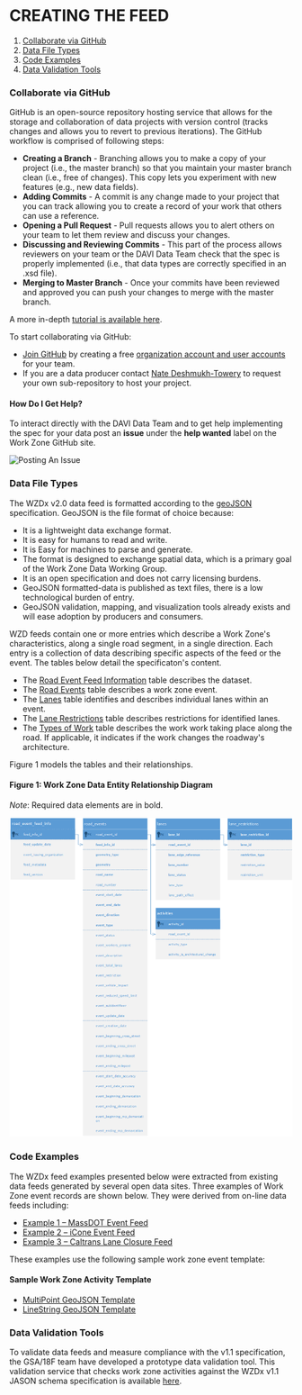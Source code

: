 # CREATING THE FEED

1. [Collaborate via GitHub](#collaborate-via-GitHub)
2. [Data File Types](#data-file-types)
3. [Code Examples](#code-examples)
4. [Data Validation Tools](#data-validation-tools)

### Collaborate via GitHub
GitHub is an open-source repository hosting service that allows for the storage and collaboration of data projects with version control (tracks changes and allows you to revert to previous iterations). The GitHub workflow is comprised of following steps:
- **Creating a Branch** - Branching allows you to make a copy of your project (i.e., the master branch) so that you maintain your master branch clean (i.e., free of changes). This copy lets you experiment with new features (e.g., new data fields).
- **Adding Commits** - A commit is any change made to your project that you can track allowing you to create a record of your work that others can use a reference.  
- **Opening a Pull Request** - Pull requests allows you to alert others on your team to let them review and discuss your changes. 
- **Discussing and Reviewing Commits** - This part of the process allows reviewers on your team or the DAVI Data Team check that the spec is properly implemented (i.e., that data types are correctly specified in an .xsd file).
- **Merging to Master Branch** - Once your commits have been reviewed and approved you can push your changes to merge with the master branch. 

A more in-depth [tutorial is available here](https://guides.github.com/introduction/flow/).

To start collaborating via GitHub:
- [Join GitHub](https://github.com/) by creating a free [organization account and user accounts](https://help.github.com/articles/differences-between-user-and-organization-accounts/) for your team.
- If you are a data producer contact [Nate Deshmukh-Towery](nate.deshmukh-towery@dot.gov) to request your own sub-repository to host your project.

#### How Do I Get Help?
To interact directly with the DAVI Data Team and to get help implementing the spec for your data post an **issue** under the **help wanted** label on the Work Zone GitHub site.

![Posting An Issue](https://github.com/usdot-jpo-ode/jpo-wzdx/blob/master/images/issues.png)

### Data File Types
The WZDx v2.0 data feed is formatted according to the [geoJSON](https://geojson.org/) specification.  GeoJSON is the file format of choice because:
- It is a lightweight data exchange format.
- It is easy for humans to read and write.
- It is Easy for machines to parse and generate.
- The format is designed to exchange spatial data, which is a primary goal of the Work Zone Data Working Group.
- It is an open specification and does not carry licensing burdens.
- GeoJSON formatted-data is published as text files, there is a low technological burden of entry.
- GeoJSON validation, mapping, and visualization tools already exists and will ease adoption by producers and consumers.

WZD feeds contain one or more entries which describe a Work Zone's characteristics, along a single road segment, in a single direction.  Each entry is a collection of data describing specific aspects of the feed or the event.  The tables below detail the specificaton's content.
- The [Road Event Feed Information](https://github.com/usdot-jpo-ode/jpo-wzdx/blob/v2/data-tables/road_event_feed_info.md) table describes the dataset.
- The [Road Events](https://github.com/usdot-jpo-ode/jpo-wzdx/blob/v2/data-tables/road_events.md) table describes a work zone event.
- The [Lanes](https://github.com/usdot-jpo-ode/jpo-wzdx/blob/v2/data-tables/lanes.md) table identifies and describes individual lanes within an event.
- The [Lane Restrictions](https://github.com/usdot-jpo-ode/jpo-wzdx/blob/v2/data-tables/lane_restriction.md) table describes restrictions for identified lanes.
- The [Types of Work]() table describes the work work taking place along the road.  If applicable, it indicates if the work changes the roadway's architecture.

Figure 1 models the tables and their relationships.

#### Figure 1: Work Zone Data Entity Relationship Diagram
*Note*: Required data elements are in bold.

![Fig. 1](https://github.com/DeraldDudley/jpo-wzdx/blob/require_geo_json/data-tables/road_event_erd.png)

### Code Examples
The WZDx feed examples presented below were extracted from existing data feeds generated by several open data sites.
Three examples of Work Zone event records are shown below. They were derived from on-line data feeds including:
* [Example 1 – MassDOT Event Feed](https://github.com/usdot-jpo-ode/jpo-wzdx/blob/master/create-feed/massdot.md)
* [Example 2 – iCone Event Feed](https://github.com/usdot-jpo-ode/jpo-wzdx/blob/master/create-feed/icone.md)
* [Example 3 – Caltrans Lane Closure Feed](https://github.com/usdot-jpo-ode/jpo-wzdx/blob/master/create-feed/caltrans.md#json-implementation)

These examples use the following sample work zone event template:

#### Sample Work Zone Activity Template
- [MultiPoint GeoJSON Template](https://raw.githubusercontent.com/DeraldDudley/jpo-wzdx/require_geo_json/create-feed/templates/multipoint_template.geojson)
- [LineString GeoJSON Template](https://raw.githubusercontent.com/DeraldDudley/jpo-wzdx/require_geo_json/create-feed/templates/linestring_template.geojson)
### Data Validation Tools
To validate data feeds and measure compliance with the v1.1 specification, the GSA/18F team have developed a prototype data validation tool. This validation service that checks work zone activities against the WZDx v1.1 JASON schema specification is available [here](https://github.com/18F/usdot-jpo-ode-workzone-data-exchange/wiki).
